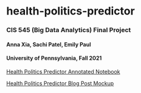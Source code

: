 # health-politics-predictor

### CIS 545 (Big Data Analytics) Final Project
#### Anna Xia, Sachi Patel, Emily Paul
#### University of Pennsylvania, Fall 2021
[Health Politics Predictor Annotated Notebook](https://github.com/annaanx24/health-politics-predictor/blob/main/Health_Politics_Analysis.ipynb)

[Health Politics Predictor Blog Post Mockup](https://github.com/annaanx24/health-politics-predictor/blob/main/Blog_Post_Mockup.pdf)
